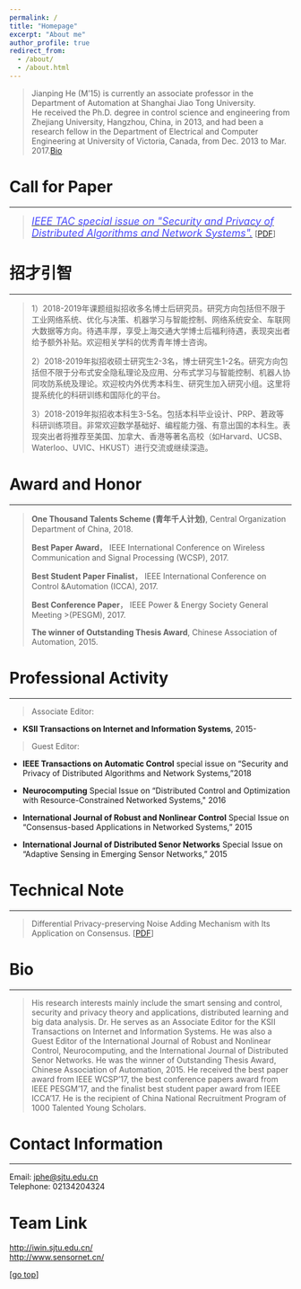 ```yaml
---
permalink: /
title: "Homepage" 
excerpt: "About me"
author_profile: true
redirect_from: 
  - /about/
  - /about.html
---
```

>Jianping He (M’15) is currently an associate professor in the Department of Automation at Shanghai Jiao Tong University. He received the Ph.D. degree in control science and engineering from Zhejiang University, Hangzhou, China, in 2013, and had been a research fellow in the Department of Electrical and Computer Engineering at University of Victoria, Canada, from Dec. 2013 to Mar. 2017.[Bio](#index)  

Call for Paper
===
---
>[<font color="#4a4aFF" size="4.5" style="font-style:italic">IEEE TAC special issue on "Security	and	Privacy	of Distributed	Algorithms and	Network	Systems".</font>](http://www.ieeecss.org/publications/tac/special-issues) [[PDF](https://jianping-he.github.io/files/CFP_IEEE_TAC.pdf)]

招才引智
===  
---
>1）2018-2019年课题组拟招收多名博士后研究员。研究方向包括但不限于工业网络系统、优化与决策、机器学习与智能控制、网络系统安全、车联网大数据等方向。待遇丰厚，享受上海交通大学博士后福利待遇，表现突出者给予额外补贴。欢迎相关学科的优秀青年博士咨询。
>
>2）2018-2019年拟招收硕士研究生2-3名，博士研究生1-2名。研究方向包括但不限于分布式安全隐私理论及应用、分布式学习与智能控制、机器人协同攻防系统及理论。欢迎校内外优秀本科生、研究生加入研究小组。这里将提系统化的科研训练和国际化的平台。
>
>3）2018-2019年拟招收本科生3-5名。包括本科毕业设计、PRP、莙政等科研训练项目。非常欢迎数学基础好、编程能力强、有意出国的本科生。表现突出者将推荐至美国、加拿大、香港等著名高校（如Harvard、UCSB、Waterloo、UVIC、HKUST）进行交流或继续深造。  

Award and Honor
===  
---
>
>**One Thousand Talents Scheme (青年千人计划)**, Central Organization Department of China, 2018. 
>
>**Best Paper Award**， IEEE International Conference on Wireless Communication and Signal Processing (WCSP), 2017.
>
>**Best Student Paper Finalist**， IEEE International Conference on Control &Automation (ICCA), 2017.
>
>**Best Conference Paper**， IEEE Power & Energy Society General Meeting >(PESGM), 2017.
>
>**The winner of Outstanding Thesis Award**, Chinese Association of Automation, 2015.   

Professional Activity  
===
---
>Associate Editor: 

- **KSII Transactions on Internet and Information Systems**, 2015-

>Guest Editor:

- **IEEE Transactions on Automatic Control** special issue on “Security and Privacy of Distributed Algorithms and Network Systems,”2018

- **Neurocomputing** Special Issue on “Distributed Control and Optimization with Resource-Constrained  Networked Systems," 2016 

- **International Journal of Robust and Nonlinear Control** Special Issue on “Consensus-based Applications in Networked Systems,” 2015

- **International Journal of Distributed Senor Networks** Special Issue on “Adaptive Sensing in Emerging Sensor Networks,” 2015  

Technical Note  
===  
---
>Differential Privacy-preserving Noise Adding Mechanism with Its Application on Consensus. [[PDF](https://jianping-he.github.io/files/siam17_dprivacy.pdf)]  
  
<p id = "index"></p>  
  
Bio  
===
---
>His research interests mainly include the smart sensing and control, security and privacy theory and applications, distributed learning and big data analysis. Dr. He serves as an Associate Editor for the KSII Transactions on Internet and Information Systems. He was also a Guest Editor of the International Journal of Robust and Nonlinear Control, Neurocomputing, and the International Journal of Distributed Senor Networks. He was the winner of Outstanding Thesis Award, Chinese Association of Automation, 2015. He received the best paper award from IEEE WCSP’17, the best conference papers award from IEEE PESGM’17, and the finalist best student paper award from IEEE ICCA’17. He is the recipient of China National Recruitment Program of 1000 Talented Young Scholars.

Contact Information
=== 
---
Email: jphe@sjtu.edu.cn  
Telephone: 02134204324

Team Link
===  
<http://iwin.sjtu.edu.cn/>  
<http://www.sensornet.cn/>

[[go top](https://Jianping-He.github.io/)] 


